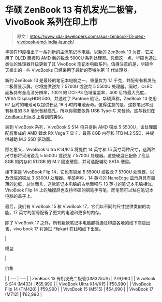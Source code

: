 # 华硕 ZenBook 13 有机发光二极管，VivoBook 系列在印上市

> 原文：<https://www.xda-developers.com/asus-zenbook-13-oled-vivobook-amd-india-launch/>

华硕在印度推出了一系列新的主流笔记本电脑，以新的 ZenBook 13 为首，它采用了 OLED 面板和 AMD 新的锐龙 5000U 系列处理器。凭借这一点，华硕也通过类似的处理器升级更新了其 VivoBook 笔记本电脑系列。值得注意的是，华硕今天推出的一些 VivoBooks 已经采用了最新的英特尔第 11 代处理器。

新的 ZenBook 13 是最轻的笔记本电脑之一，重量仅为 1.1 千克，并配有有机发光二极管显示屏。它将提供锐龙 7 5700U 或锐龙 5 5500U 处理器。同时，OLED 面板具有全高清分辨率，100%的 DCI-P3 色域覆盖率，400 尼特最大亮度，VESA DisplayHDR 500，并通过了 Pantone 验证。华硕声称，ZenBook 13 使用 67 瓦时的电池可以提供长达 16 小时的电池寿命。值得注意的是，这款笔记本没有标准的 3.5 毫米音频插孔，所以你需要依靠 USB Type-C 来音频。这与我们在 [ZenBook Flip S](https://www.xda-developers.com/asus-zenbook-flip-s-ux371-review/) 上看到的类似。

转到 VivoBook 系列，VivoBook S S14 将只提供 AMD 锐龙 5 5500U，该处理器配有集成的 AMD 镭龙 RX Vega 7 显卡，最高 8GB 内存和 1TB M.2 SSD，并提供辅助 M.2 SSD 驱动器。

顾名思义，VivoBook Ultra K14/K15 将提供 14 英寸和 15 英寸两种尺寸，这两种尺寸都将采用锐龙 5 5500U 或锐龙 7 5700U 处理器。这些硬盘还配备了高达 8GB 的内存和 512GB 的 M.2 固态硬盘，并可选配辅助 SATA 硬盘。

接下来是 VivoBook Flip 14，它也有锐龙 5 5500U 或锐龙 7 5700U 处理器，以及低端的锐龙 3 5300U 处理器。华硕声称，14 英寸的 NanoEdge 显示屏具有超薄的边框，总体而言，这款笔记本电脑的占地面积与 13 英寸的笔记本电脑相似。VivoBook Flip 14 上的触摸屏也支持华硕的钢笔手写笔，而笔筒可以粘在笔记本电脑的盖子上。

最后，我们有 VivoBook 15 和 VivoBook 17，它们以不同的尺寸提供类似的功能。17 英寸的型号配备了更大的电池和更多的内存。

除了 VivoBook 17 之外，所有新款笔记本电脑都将通过印度各地的线下商店出售，vivo book 17 将通过 Flipkart 在线和线下出售。

| 

模型

 | 

价格

 |
| --- | --- |
| ZenBook 13 有机发光二极管(UM325UA) | ₹79,990 |
| VivoBook S S14 (M433) | ₹65,990 |
| VivoBook Ultra K14/K15 | ₹58,990 |
| VivoBook Flip 14 (TM420) | ₹59,990 |
| VivoBook 15 (M515) | ₹54,990 |
| VivoBook 17 (M712) | ₹62,990 |